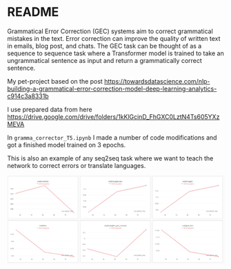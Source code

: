 # README

Grammatical Error Correction (GEC) systems aim to correct grammatical mistakes in the text. Error correction can improve the quality of written text in emails, blog post, and chats.
The GEC task can be thought of as a sequence to sequence task where a Transformer model is trained to take an ungrammatical sentence as input and return a grammatically correct sentence.

My pet-project based on the post https://towardsdatascience.com/nlp-building-a-grammatical-error-correction-model-deep-learning-analytics-c914c3a8331b

I use prepared data from here https://drive.google.com/drive/folders/1kKlGcinD_FhGXC0LztN4Ts605YXzMEVA


In `gramma_corrector_T5.ipynb` I made a number of code modifications and got a finished model trained on 3 epochs.

This is also an example of any seq2seq task where we want to teach the network to correct errors or translate languages.


![img.png](img.png)